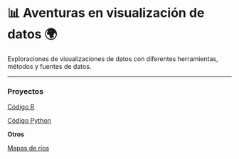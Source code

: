 # 📊 Aventuras en visualización de datos 🌍

Exploraciones de visualizaciones de datos con diferentes herramientas, métodos y fuentes de datos.

---

### Proyectos

[Código R](r/README.md)

[Código Python](py/README.md)

**Otros**

[Mapas de ríos](varios/SAm_hydro/README.md)
